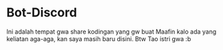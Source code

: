 # Bot-Discord
Ini adalah tempat gwa share kodingan yang gw buat
Maafin kalo ada yang keliatan aga-aga, kan saya masih baru disini.
Btw Tao istri gwa :b
